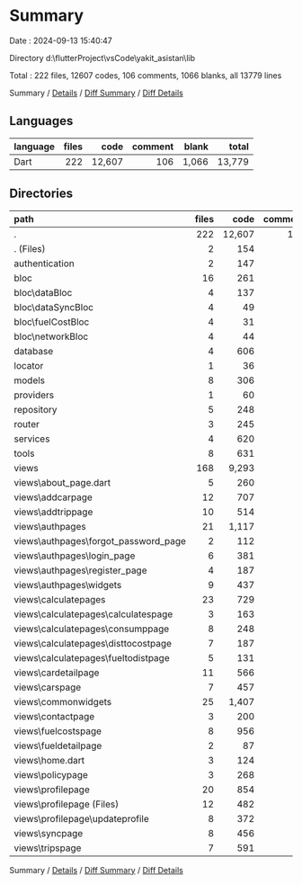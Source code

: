 # Summary

Date : 2024-09-13 15:40:47

Directory d:\\flutterProject\\vsCode\\yakit_asistan\\lib

Total : 222 files,  12607 codes, 106 comments, 1066 blanks, all 13779 lines

Summary / [Details](details.md) / [Diff Summary](diff.md) / [Diff Details](diff-details.md)

## Languages
| language | files | code | comment | blank | total |
| :--- | ---: | ---: | ---: | ---: | ---: |
| Dart | 222 | 12,607 | 106 | 1,066 | 13,779 |

## Directories
| path | files | code | comment | blank | total |
| :--- | ---: | ---: | ---: | ---: | ---: |
| . | 222 | 12,607 | 106 | 1,066 | 13,779 |
| . (Files) | 2 | 154 | 12 | 17 | 183 |
| authentication | 2 | 147 | 1 | 25 | 173 |
| bloc | 16 | 261 | 1 | 68 | 330 |
| bloc\\dataBloc | 4 | 137 | 1 | 30 | 168 |
| bloc\\dataSyncBloc | 4 | 49 | 0 | 15 | 64 |
| bloc\\fuelCostBloc | 4 | 31 | 0 | 10 | 41 |
| bloc\\networkBloc | 4 | 44 | 0 | 13 | 57 |
| database | 4 | 606 | 1 | 61 | 668 |
| locator | 1 | 36 | 0 | 4 | 40 |
| models | 8 | 306 | 0 | 40 | 346 |
| providers | 1 | 60 | 0 | 21 | 81 |
| repository | 5 | 248 | 8 | 30 | 286 |
| router | 3 | 245 | 0 | 8 | 253 |
| services | 4 | 620 | 5 | 47 | 672 |
| tools | 8 | 631 | 25 | 115 | 771 |
| views | 168 | 9,293 | 53 | 630 | 9,976 |
| views\\about_page.dart | 5 | 260 | 2 | 21 | 283 |
| views\\addcarpage | 12 | 707 | 6 | 46 | 759 |
| views\\addtrippage | 10 | 514 | 3 | 32 | 549 |
| views\\authpages | 21 | 1,117 | 17 | 89 | 1,223 |
| views\\authpages\\forgot_password_page | 2 | 112 | 0 | 7 | 119 |
| views\\authpages\\login_page | 6 | 381 | 8 | 22 | 411 |
| views\\authpages\\register_page | 4 | 187 | 5 | 14 | 206 |
| views\\authpages\\widgets | 9 | 437 | 4 | 46 | 487 |
| views\\calculatepages | 23 | 729 | 0 | 73 | 802 |
| views\\calculatepages\\calculatespage | 3 | 163 | 0 | 9 | 172 |
| views\\calculatepages\\consumppage | 8 | 248 | 0 | 24 | 272 |
| views\\calculatepages\\disttocostpage | 7 | 187 | 0 | 22 | 209 |
| views\\calculatepages\\fueltodistpage | 5 | 131 | 0 | 18 | 149 |
| views\\cardetailpage | 11 | 566 | 3 | 38 | 607 |
| views\\carspage | 7 | 457 | 3 | 23 | 483 |
| views\\commonwidgets | 25 | 1,407 | 10 | 96 | 1,513 |
| views\\contactpage | 3 | 200 | 0 | 11 | 211 |
| views\\fuelcostspage | 8 | 956 | 2 | 32 | 990 |
| views\\fueldetailpage | 2 | 87 | 1 | 9 | 97 |
| views\\home.dart | 3 | 124 | 1 | 15 | 140 |
| views\\policypage | 3 | 268 | 0 | 9 | 277 |
| views\\profilepage | 20 | 854 | 0 | 69 | 923 |
| views\\profilepage (Files) | 12 | 482 | 0 | 45 | 527 |
| views\\profilepage\\updateprofile | 8 | 372 | 0 | 24 | 396 |
| views\\syncpage | 8 | 456 | 0 | 36 | 492 |
| views\\tripspage | 7 | 591 | 5 | 31 | 627 |

Summary / [Details](details.md) / [Diff Summary](diff.md) / [Diff Details](diff-details.md)